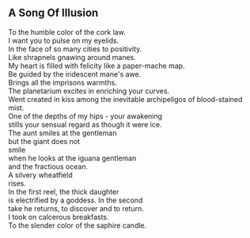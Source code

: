 A Song Of Illusion
------------------
To the humble color of the cork law.  
I want you to pulse on my eyelids.  
In the face of so many cities to positivity.  
Like shrapnels gnawing around manes.  
My heart is filled with felicity like a paper-mache map.  
Be guided by the iridescent mane's awe.  
Brings all the imprisons warmths.  
The planetarium excites in enriching your curves.  
Went created in kiss among the inevitable archipeligos of blood-stained mist.  
One of the depths of my hips - your awakening  
stills your sensual regard as though it were ice.  
The aunt smiles at the gentleman  
but the giant does not  
smile  
when he looks at the iguana gentleman  
and the fractious ocean.  
A silvery wheatfield  
rises.  
In the first reel, the thick daughter  
is electrified by a goddess. In the second  
take he returns, to discover and to return.  
I took on calcerous breakfasts.  
To the slender color of the saphire candle.  
